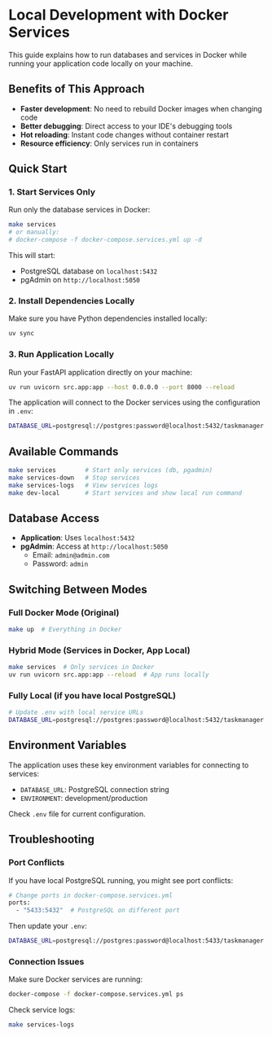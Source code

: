 # Local Development with Docker Services

This guide explains how to run databases and services in Docker while running your application code locally on your machine.

## Benefits of This Approach

- **Faster development**: No need to rebuild Docker images when changing code
- **Better debugging**: Direct access to your IDE's debugging tools
- **Hot reloading**: Instant code changes without container restart
- **Resource efficiency**: Only services run in containers

## Quick Start

### 1. Start Services Only

Run only the database services in Docker:

```bash
make services
# or manually:
# docker-compose -f docker-compose.services.yml up -d
```

This will start:
- PostgreSQL database on `localhost:5432`
- pgAdmin on `http://localhost:5050`

### 2. Install Dependencies Locally

Make sure you have Python dependencies installed locally:

```bash
uv sync
```

### 3. Run Application Locally

Run your FastAPI application directly on your machine:

```bash
uv run uvicorn src.app:app --host 0.0.0.0 --port 8000 --reload
```

The application will connect to the Docker services using the configuration in `.env`:

```bash
DATABASE_URL=postgresql://postgres:password@localhost:5432/taskmanager
```

## Available Commands

```bash
make services        # Start only services (db, pgadmin)
make services-down   # Stop services
make services-logs   # View services logs
make dev-local       # Start services and show local run command
```

## Database Access

- **Application**: Uses `localhost:5432`
- **pgAdmin**: Access at `http://localhost:5050`
  - Email: `admin@admin.com`
  - Password: `admin`

## Switching Between Modes

### Full Docker Mode (Original)
```bash
make up  # Everything in Docker
```

### Hybrid Mode (Services in Docker, App Local)
```bash
make services  # Only services in Docker
uv run uvicorn src.app:app --reload  # App runs locally
```

### Fully Local (if you have local PostgreSQL)
```bash
# Update .env with local service URLs
DATABASE_URL=postgresql://postgres:password@localhost:5432/taskmanager
```

## Environment Variables

The application uses these key environment variables for connecting to services:

- `DATABASE_URL`: PostgreSQL connection string
- `ENVIRONMENT`: development/production

Check `.env` file for current configuration.

## Troubleshooting

### Port Conflicts
If you have local PostgreSQL running, you might see port conflicts:

```bash
# Change ports in docker-compose.services.yml
ports:
  - "5433:5432"  # PostgreSQL on different port
```

Then update your `.env`:
```bash
DATABASE_URL=postgresql://postgres:password@localhost:5433/taskmanager
```

### Connection Issues
Make sure Docker services are running:
```bash
docker-compose -f docker-compose.services.yml ps
```

Check service logs:
```bash
make services-logs
```
